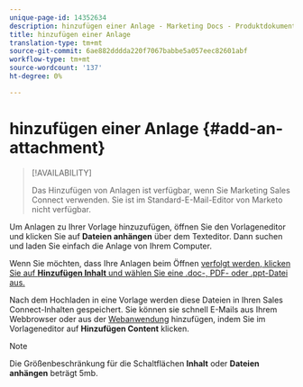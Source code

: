 ```yaml
---
unique-page-id: 14352634
description: hinzufügen einer Anlage - Marketing Docs - Produktdokumentation
title: hinzufügen einer Anlage
translation-type: tm+mt
source-git-commit: 6ae882dddda220f7067babbe5a057eec82601abf
workflow-type: tm+mt
source-wordcount: '137'
ht-degree: 0%

---
```



# hinzufügen einer Anlage {#add-an-attachment}

>[!AVAILABILITY]
>
>Das Hinzufügen von Anlagen ist verfügbar, wenn Sie Marketing Sales Connect verwenden. Sie ist im Standard-E-Mail-Editor von Marketo nicht verfügbar.

Um Anlagen zu Ihrer Vorlage hinzuzufügen, öffnen Sie den Vorlageneditor und klicken Sie auf **Dateien anhängen** über dem Texteditor. Dann suchen und laden Sie einfach die Anlage von Ihrem Computer.

Wenn Sie möchten, dass Ihre Anlagen beim Öffnen [verfolgt werden, klicken Sie auf **Hinzufügen Inhalt** und wählen Sie eine .doc-, PDF- oder .ppt-Datei aus.](/help/marketo/product-docs/marketo-sales-connect/email/common-tracking-questions/how-to-track-your-email-attachments.md)

Nach dem Hochladen in eine Vorlage werden diese Dateien in Ihren Sales Connect-Inhalten gespeichert. Sie können sie schnell E-Mails aus Ihrem Webbrowser oder aus der [Webanwendung](https://toutapp.com/login) hinzufügen, indem Sie im Vorlageneditor auf **Hinzufügen Content** klicken.

>[!NOTE]
>
>Die Größenbeschränkung für die Schaltflächen **Inhalt** oder **Dateien anhängen** beträgt 5mb.
